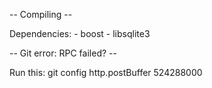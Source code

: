 -- Compiling --

Dependencies:
    - boost
    - libsqlite3

-- Git error: RPC failed? --

Run this: git config http.postBuffer 524288000

